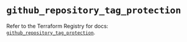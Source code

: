 # `github_repository_tag_protection`

Refer to the Terraform Registry for docs: [`github_repository_tag_protection`](https://registry.terraform.io/providers/integrations/github/6.2.2/docs/resources/repository_tag_protection).
